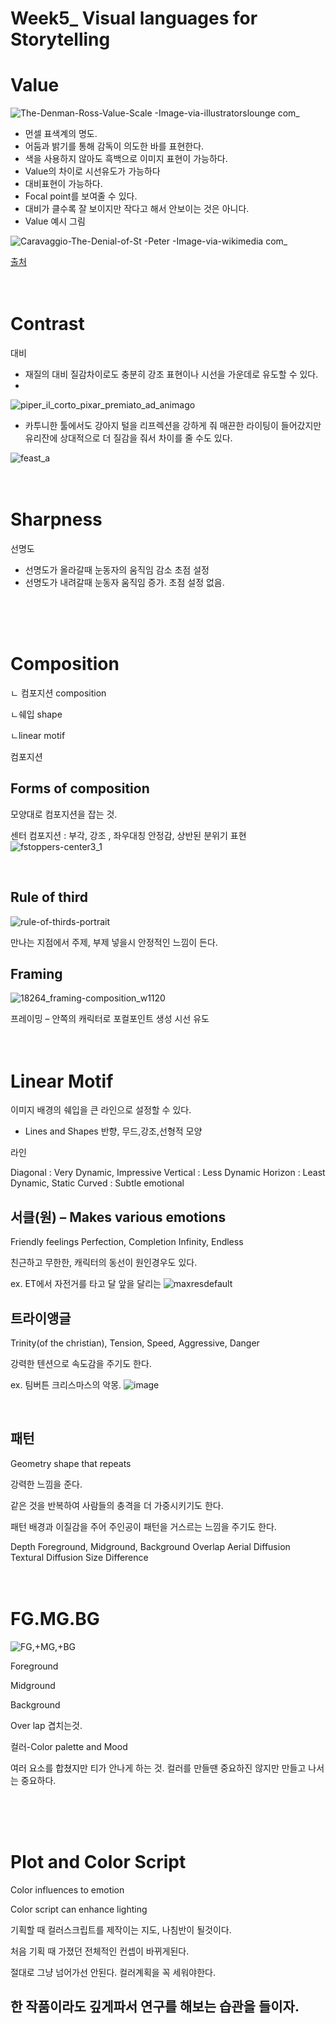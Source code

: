 # Week5_ Visual languages for Storytelling

# Value  
![The-Denman-Ross-Value-Scale -Image-via-illustratorslounge com_](https://user-images.githubusercontent.com/112802528/197438857-75629ffb-3970-4875-a61c-ee895a7f439b.jpg)

* 먼셀 표색계의 명도.
* 어둠과 밝기를 통해 감독이 의도한 바를 표현한다. 
* 색을 사용하지 않아도 흑백으로 이미지 표현이 가능하다. 
* Value의 차이로 시선유도가 가능하다 
* 대비표현이 가능하다.
* Focal point를 보여줄 수 있다.
* 대비가 클수록 잘 보이지만 작다고 해서 안보이는 것은 아니다.
* Value 예시 그림 
 
![Caravaggio-The-Denial-of-St -Peter -Image-via-wikimedia com_](https://user-images.githubusercontent.com/112802528/197438952-01648769-94c6-48b1-ab97-45524261cf59.jpg)

[출처](https://www.widewalls.ch/magazine/value-in-art)
<br>
<br>
<br>

# Contrast 
대비
* 재질의 대비 질감차이로도 충분히 강조 표현이나 시선을 가운데로 유도할 수 있다. 
* 
![piper_il_corto_pixar_premiato_ad_animago](https://user-images.githubusercontent.com/112802528/197439578-56a2b446-917a-4b41-a881-481624a29e35.jpg)

* 카투니한 툴에서도 강아지 털을 리프렉션을 강하게 줘 매끈한 라이팅이 들어갔지만 유리잔에 상대적으로 더 질감을 줘서 차이를 줄 수도 있다.
 
![feast_a](https://user-images.githubusercontent.com/112802528/197439161-3ccc9f8e-dfc2-4f2f-babf-7fa28262b627.jpg)
<br>
<br>
<br>
# Sharpness
선명도
* 선명도가 올라갈때 눈동자의 움직임 감소 초점 설정 
 * 선명도가 내려갈때 눈동자 움직임 증가. 초점 설정 없음.
<br>
<br>
<br>

# Composition
ㄴ 컴포지션 composition

ㄴ쉐입 shape

ㄴlinear motif

컴포지션 
<br>

## Forms of composition
모양대로 컴포지션을 잡는 것.

센터 컴포지션 : 부각, 강조 , 좌우대칭 안정감, 상반된 분위기 표현
![fstoppers-center3_1](https://user-images.githubusercontent.com/112802528/197439952-19964a96-2e43-4e2e-9f3a-54fdca0d8f8f.jpg)

<br>

## Rule of third 
![rule-of-thirds-portrait](https://user-images.githubusercontent.com/112802528/197439799-6f63ab88-ae3e-405c-9943-49a7778b3fcb.jpg)

만나는 지점에서 주제, 부제 넣을시 안정적인 느낌이 든다.
<br>

## Framing 
![18264_framing-composition_w1120](https://user-images.githubusercontent.com/112802528/197440075-34de766d-ba21-46ce-9b88-d0afa5f4cd49.jpg)

프레이밍 – 안쪽의 캐릭터로 포컬포인트 생성 시선 유도
<br>
<br>
<br>

# Linear Motif
이미지 배경의 쉐입을 큰 라인으로 설정할 수 있다.

* Lines and Shapes 
반향, 무드,강조,선형적 모양

라인

Diagonal : Very Dynamic, Impressive
Vertical : Less Dynamic
Horizon : Least Dynamic, Static
Curved : Subtle emotional
<br>

## 서클(원) – Makes various emotions
Friendly feelings
Perfection, Completion
Infinity, Endless

친근하고 무한한, 캐릭터의 동선이 원인경우도 있다.

ex. ET에서 자전거를 타고 달 앞을 달리는
![maxresdefault](https://user-images.githubusercontent.com/112802528/197440233-9353b77e-7bcb-40eb-b0a2-2d64e118ee2a.jpg)

## 트라이앵글
Trinity(of the christian), 
Tension,
Speed, 
Aggressive, 
Danger 

강력한 텐션으로 속도감을 주기도 한다.

ex. 팀버튼 크리스마스의 악몽. 
![image](https://user-images.githubusercontent.com/112802528/197440436-1b3e9d8a-a7e8-4626-bcdb-0e0240cf0e77.jpg)

<br>

## 패턴
Geometry shape that repeats 

강력한 느낌을 준다.

 같은 것을 반복하여 사람들의 충격을 더 
가중시키기도 한다. 

패턴 배경과 이질감을 주어 주인공이 패턴을
거스르는 느낌을 주기도 한다. 

Depth
Foreground, Midground, Background
Overlap
Aerial Diffusion
Textural Diffusion
Size Difference
<br>
<br>
<br>

# FG.MG.BG

![FG,+MG,+BG](https://user-images.githubusercontent.com/112802528/197442046-688ec8f4-cba8-43e4-9beb-aed9dcdff7b0.jpg)

Foreground 

Midground

Background

Over lap 겹치는것.

컬러-Color palette and
Mood

여러 요소를 합쳤지만 티가 안나게 하는 것.
컬러를 만들땐 중요하진 않지만 만들고 나서는 중요하다.

<br>
<br>
<br>

# Plot and Color Script
Color influences to emotion

Color script can enhance lighting

기획할 때 컬러스크립트를 제작이는 지도, 나침반이 될것이다.

처음 기획 때 가졌던 전체적인 컨셉이 바뀌게된다.

절대로 그냥 넘어가선 안된다. 컬러계획을 꼭 세워야한다.



## 한 작품이라도 깊게파서 연구를 해보는 습관을 들이자. ##
